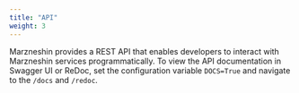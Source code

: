 ```yaml
---
title: "API"
weight: 3
---
```


Marzneshin provides a REST API that enables developers to interact with Marzneshin
services programmatically. To view the API documentation in Swagger UI or ReDoc, set
the configuration variable `DOCS=True` and navigate to the `/docs` and `/redoc`.
